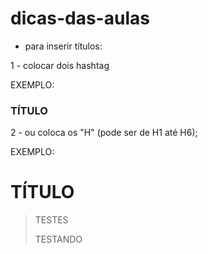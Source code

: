 # dicas-das-aulas


- para inserir títulos:
<p> 1 - colocar dois hashtag </p>

EXEMPLO: 
### TÍTULO

<p> 2 - ou coloca os "H" (pode ser de H1 até H6); </p>
EXEMPLO: <h1> TÍTULO </h1>

>TESTES
>
>
>
>
>
>
>
> TESTANDO 
